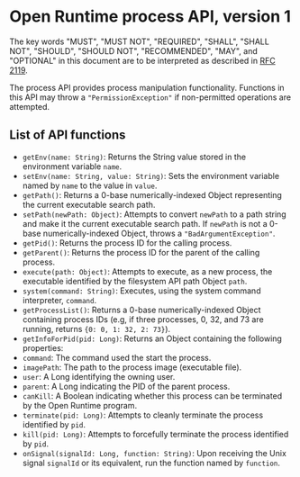 Open Runtime process API, version 1
===================================
The key words "MUST", "MUST NOT", "REQUIRED", "SHALL", "SHALL NOT", "SHOULD", "SHOULD NOT", "RECOMMENDED", "MAY", and "OPTIONAL" in this document are to be interpreted as described in [RFC 2119](http://www.ietf.org/rfc/rfc2119.txt).

The process API provides process manipulation functionality. Functions in this API may throw a `"PermissionException"` if non-permitted operations are attempted.

List of API functions
---------------------

 * `getEnv(name: String)`: Returns the String value stored in the environment variable `name`.
 * `setEnv(name: String, value: String)`: Sets the environment variable named by `name` to the value in `value`.
 * `getPath()`: Returns a 0-base numerically-indexed Object representing the current executable search path.
 * `setPath(newPath: Object)`: Attempts to convert `newPath` to a path string and make it the current executable search path. If `newPath` is not a 0-base numerically-indexed Object, throws a `"BadArgumentException"`.
 * `getPid()`: Returns the process ID for the calling process.
 * `getParent()`: Returns the process ID for the parent of the calling process.
 * `execute(path: Object)`: Attempts to execute, as a new process, the executable identified by the filesystem API path Object `path`.
 * `system(command: String)`: Executes, using the system command interpreter, `command`.
 * `getProcessList()`: Returns a 0-base numerically-indexed Object containing process IDs (e.g, if three processes, 0, 32, and 73 are running, returns `{0: 0, 1: 32, 2: 73}`).
 * `getInfoForPid(pid: Long)`: Returns an Object containing the following properties:
  * `command`: The command used the start the process.
  * `imagePath`: The path to the process image (executable file).
  * `user`: A Long identifying the owning user.
  * `parent`: A Long indicating the PID of the parent process.
  * `canKill`: A Boolean indicating whether this process can be terminated by the Open Runtime program.
 * `terminate(pid: Long)`: Attempts to cleanly terminate the process identified by `pid`.
 * `kill(pid: Long)`: Attempts to forcefully terminate the process identified by `pid`.
 * `onSignal(signalId: Long, function: String)`: Upon receiving the Unix signal `signalId` or its equivalent, run the function named by `function`. 
